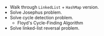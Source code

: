 * Walk through `LinkedList` + `HashMap` version.
* Solve Josephus problem.
* Solve cycle detection problem.
    * Floyd's Cycle-Finding Algorithm
* Solve linked-list reversal problem.
